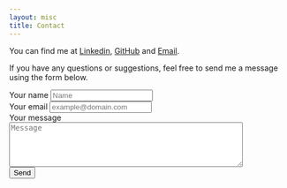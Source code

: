 ```yaml
---
layout: misc
title: Contact
---
```


You can find me at [Linkedin](https://linkedin.com/in/joao-osilva), [GitHub](https://github.com/joao-osilva) and [Email](mailto:vitor191291@gmail.com).

If you have any questions or suggestions, feel free to send me a message using the form below.

<div class="form-style">
<form id="contactform" method="POST">
    <label for="name">Your name</label>
    <input type="text" name="name" placeholder="Name" required><br>
    <label for="_replyto">Your email</label>
    <input type="email" name="_replyto" placeholder="example@domain.com" required><br>
    <label for="message">Your message</label>
    <textarea name="message" rows="5" cols="50" placeholder="Message" required></textarea>
    <input type="hidden" name="_subject" value="[throughaglass.io] new contact!" /><br>
    <input type="text" name="_gotcha" style="display:none" />
<label>
    <input type="submit" value="Send">
</label>
</form>
</div>
<script>
    var contactform =  document.getElementById('contactform');
    contactform.setAttribute('action', 'https://formspree.io/' + 'vitor191291' + '@' + 'gmail' + '.' + 'com');
</script>
